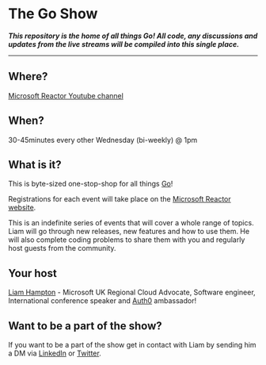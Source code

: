 # The Go Show
***This repository is the home of all things Go! All code, any discussions and updates from the live streams will be compiled into this single place.***

---
## Where?
[Microsoft Reactor Youtube channel](https://www.youtube.com/@MicrosoftReactor)

## When?
30-45minutes every other Wednesday (bi-weekly) @ 1pm

## What is it?
This is byte-sized one-stop-shop for all things [Go](https://go.dev/)!

Registrations for each event will take place on the [Microsoft Reactor website](https://developer.microsoft.com/reactor/).

This is an indefinite series of events that will cover a whole range of topics. Liam will go through new releases, new features and how to use them. He will also complete coding problems to share them with you and regularly host guests from the community.

## Your host
[Liam Hampton](https://www.linkedin.com/in/liam-conroy-hampton/) - Microsoft UK Regional Cloud Advocate, Software engineer, International conference speaker and [Auth0](https://auth0.com/) ambassador!

## Want to be a part of the show?
If you want to be a part of the show get in contact with Liam by sending him a DM via [LinkedIn](https://www.linkedin.com/in/liam-conroy-hampton/) or [Twitter](https://twitter.com/liamchampton).